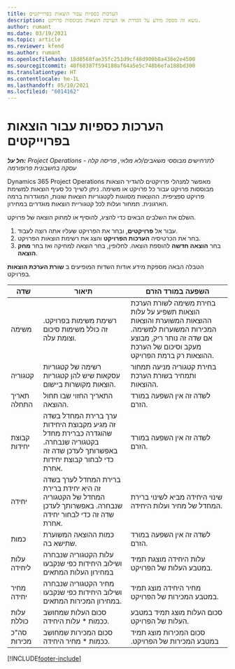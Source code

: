 ```yaml
---
title: הערכות כספיות עבור הוצאות בפרוייקטים
description: נושא זה מספק מידע על הגדרת או הערכת הוצאות מבוססות פרויקט.
author: rumant
ms.date: 03/19/2021
ms.topic: article
ms.reviewer: kfend
ms.author: rumant
ms.openlocfilehash: 18d8568fae35fc251d9cf48d900b8a436e2e4500
ms.sourcegitcommit: 40f68387f594180af64a5e5c748b6efa188bd300
ms.translationtype: HT
ms.contentlocale: he-IL
ms.lasthandoff: 05/10/2021
ms.locfileid: "6014162"
---
```

# <a name="financial-estimates-for-expenses-on-projects"></a>הערכות כספיות עבור הוצאות בפרוייקטים
_**חל על:** Project Operations לתרחישים מבוססי משאבים/לא מלאי, פריסה קלה - עסקה בחשבונית פרופורמה_

Dynamics 365 Project Operations מאפשר למנהלי פרויקטים להגדיר הוצאות מבוססות פרויקט עבור כל פרויקט או משימה. ניתן לשייך כל סעיף הוצאות למשימת פרויקט ספציפית. ההוצאות מסווגות לקטגוריות הוצאות שונות, המוגדרות ברמה הארגונית. תמחור ועלות לכל קטגוריית הוצאות מוגדרים במחירון. 

השלם את השלבים הבאים כדי להציג, להוסיף או למחוק הוצאה של פרויקט.

1. עבור אל **פרויקטים**, ובחר את הפרויקט שעליו אתה רוצה לעבוד.
2. בחר את הכרטיסיה **הערכות הפרויקט** והצג את רשימת הוצאות הפרויקט.
3. בחר **הוצאה חדשה** להוספת הוצאה. לחלופין, בחר הוצאה למחיקה ואז בחר **מחק הוצאה**.

הטבלה הבאה מספקת מידע אודות השדות המופיעים ב **שורת הערכת הוצאות** בפרויקט. 

| **שדה** | **תיאור** | **השפעה במורד הזרם** |
| --- | --- | --- |
| משימה | רשימת משימות בפרויקט. זה כולל משימות סיכום וצומת עלה. | בחירת משימה לשורת הערכת הוצאות תשפיע על עלות ההוצאות המשוערת והוצאות המכירות המשוערות למשימה. אם שדה זה נותר ריק, מבוצע מעקב וסיכום של הערכת ההוצאות רק ברמת הפרויקט. |
| קטגוריה | רשימה של קטגוריות עסקאות שיש להן קטגוריות הוצאות מקושרות ביישום. | בחירת קטגוריה מניעה תמחור ותמחיר בשורת הערכת ההוצאות. |
| תאריך התחלה | התאריך החזוי שבו תחול ההוצאה. | לשדה זה אין השפעה במורד הזרם. |
| קבוצת יחידות | ערך ברירת המחדל בשדה זה מגיע מקבוצת היחידות שהוגדרה כברירת מחדל בקטגוריה שנבחרה. באפשרותך לעדכן שדה זה כדי לבחור קבוצת יחידות אחרת. | לשדה זה אין השפעה במורד הזרם. |
| יחידה | ברירת המחדל לערך בשדה זה היא יחידת ברירת המחדל של הקטגוריה שנבחרה. באפשרותך לעדכן שדה זה כדי לבחור יחידה אחרת. | שינוי היחידה מביא לשינוי ברירת המחדל של מחיר ועלות היחידה. |
| כמות | כמות ההוצאה המשוערת שתישא בה. | לשדה זה אין השפעה במורד הזרם. |
| עלות ליחידה | עלות הקטגוריה שנבחרה ושילוב היחידות כפי שנקבעו במחירון העלות המתאים | עלות היחידה מוצגת תמיד במטבע העלות של הפרויקט. |
| מחיר יחידה | מחיר הקטגוריה שנבחרה ושילוב היחידות כפי שנקבעו במחירון המכירות המתאים. | מחיר היחידה מוצג תמיד במטבע המכירות של הפרויקט. |
| עלות כוללת | סכום העלות שמחושב ככמות \* עלות היחידה.| סכום העלות מוצג תמיד במטבע העלות של הפרויקט. |
| סה"כ מכירות | סכום המכירות שמחושב ככמות \* מחיר היחידה. | ‏‫סכום המכירות מוצג תמיד במטבע המכירות של הפרויקט. |


[!INCLUDE[footer-include](../includes/footer-banner.md)]
